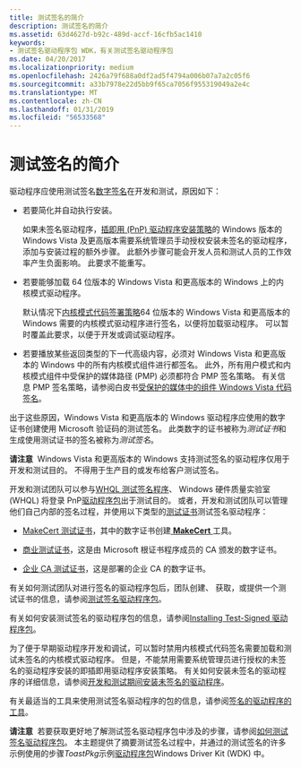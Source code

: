 ```yaml
---
title: 测试签名的简介
description: 测试签名的简介
ms.assetid: 63d4627d-b92c-489d-accf-16cfb5ac1410
keywords:
- 测试签名驱动程序包 WDK，有关测试签名驱动程序包
ms.date: 04/20/2017
ms.localizationpriority: medium
ms.openlocfilehash: 2426a79f688a0df2ad5f4794a006b07a7a2c05f6
ms.sourcegitcommit: a33b7978e22d5bb9f65ca7056f955319049a2e4c
ms.translationtype: MT
ms.contentlocale: zh-CN
ms.lasthandoff: 01/31/2019
ms.locfileid: "56533568"
---
```

# <a name="introduction-to-test-signing"></a>测试签名的简介


驱动程序应使用测试签名[数字签名](digital-signatures.md)在开发和测试，原因如下：

-   若要简化并自动执行安装。

    如果未签名驱动程序，[插即用 (PnP) 驱动程序安装策略](digital-signatures-and-pnp-device-installation--windows-vista-and-late.md)的 Windows 版本的 Windows Vista 及更高版本需要系统管理员手动授权安装未签名的驱动程序，添加与安装过程的额外步骤。 此额外步骤可能会开发人员和测试人员的工作效率产生负面影响。 此要求不能重写。

-   若要能够加载 64 位版本的 Windows Vista 和更高版本的 Windows 上的内核模式驱动程序。

    默认情况下[内核模式代码签署策略](kernel-mode-code-signing-policy--windows-vista-and-later-.md)64 位版本的 Windows Vista 和更高版本的 Windows 需要的内核模式驱动程序进行签名，以便将加载驱动程序。 可以暂时覆盖此要求，以便于开发或调试驱动程序。

-   若要播放某些返回类型的下一代高级内容，必须对 Windows Vista 和更高版本的 Windows 中的所有内核模式组件进行都签名。 此外，所有用户模式和内核模式组件中受保护的媒体路径 (PMP) 必须都符合 PMP 签名策略。 有关信息 PMP 签名策略，请参阅白皮书[受保护的媒体中的组件 Windows Vista 代码签名](https://go.microsoft.com/fwlink/p/?linkid=69258)。

出于这些原因，Windows Vista 和更高版本的 Windows 驱动程序应使用的数字证书创建使用 Microsoft 验证码的测试签名。 此类数字的证书被称为*测试证书*和生成使用测试证书的签名被称为*测试签名*。

**请注意**  Windows Vista 和更高版本的 Windows 支持测试签名的驱动程序仅用于开发和测试目的。 不得用于生产目的或发布给客户测试签名。

 

开发和测试团队可以参与[WHQL 测试签名程序](whql-test-signature-program.md)、 Windows 硬件质量实验室 (WHQL) 将登录 PnP[驱动程序包](driver-packages.md)出于测试目的。 或者，开发和测试团队可以管理他们自己内部的签名过程，并使用以下类型的[测试证书](test-certificates.md)测试签名驱动程序：

-   [MakeCert 测试证书](makecert-test-certificate.md)，其中的数字证书创建[ **MakeCert** ](https://msdn.microsoft.com/library/windows/hardware/ff548309)工具。

-   [商业测试证书](commercial-test-certificate.md)，这是由 Microsoft 根证书程序成员的 CA 颁发的数字证书。

-   [企业 CA 测试证书](enterprise-ca-test-certificate.md)，这是部署的企业 CA 的数字证书。

有关如何测试团队对进行签名的驱动程序包后，团队创建、 获取，或提供一个测试证书的信息，请参阅[测试签名驱动程序包](test-signing-driver-packages.md)。

有关如何安装测试签名的驱动程序包的信息，请参阅[Installing Test-Signed 驱动程序包](installing-test-signed-driver-packages.md)。

为了便于早期驱动程序开发和调试，可以暂时禁用内核模式代码签名需要加载和测试未签名的内核模式驱动程序。 但是，不能禁用需要系统管理员进行授权的未签名的驱动程序安装的即插即用驱动程序安装策略。 有关如何安装未签名的驱动程序的详细信息，请参阅[开发和测试期间安装未签名的驱动程序](installing-an-unsigned-driver-during-development-and-test.md)。

有关最适当的工具来使用测试签名驱动程序的包的信息，请参阅[签名的驱动程序的工具](https://msdn.microsoft.com/library/windows/hardware/ff552958)。

**请注意**  若要获取更好地了解测试签名驱动程序包中涉及的步骤，请参阅[如何测试签名驱动程序包](how-to-test-sign-a-driver-package.md)。 本主题提供了摘要测试签名过程中，并通过的测试签名的许多示例使用的步骤*ToastPkg*示例[驱动程序包](driver-packages.md)Windows Driver Kit (WDK) 中。

 

 

 





